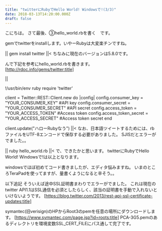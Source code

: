 ```yaml
---
title: "twitterにRubyでHello World! Windowsで!(3/3)"
date: 2018-03-13T14:20:00.000Z
draft: false
---
```


こにちは。
さて最後、③hello_world.rbを書く　です。

gemでtwitterをinstallします。いやーRubyは大変楽チンですね。

||
gem install twitter
||<
ちなみに現在のバージョンは5.8.0です。

んで下記を参考にhello_world.rbを書きます。
[http://rdoc.info/gems/twitter:title]

||

!/usr/bin/env ruby
require 'twitter'

client = Twitter::REST::Client.new do |config|
config.consumer_key = "YOUR_CONSUMER_KEY" #API key
config.consumer_secret = "YOUR_CONSUMER_SECRET" #API secret
config.access_token = "YOUR_ACCESS_TOKEN" #Access token
config.access_token_secret = "YOUR_ACCESS_SECRET" #Access token secret
end

client.update("ハローRubyなう")
||<
なお、日本語ツイートするためには、rbファイルをUTF-8エンコードで保存する必要がありました。
SJISだとエラーがでました。。

||
ruby hello_world.rb
||<
で、できたかと思います。
twitterにRubyでHello World! Windowsで!は以上となります。

windowsでほぼ初めてコード書きましたが、エディタ悩みますね。
いまのところTeraPadを使ってますが、量書くようになると辛そう。。

以下追記
そういえば途中SSL証明書まわりでエラーがでました。
これは現在のtwitter API1.1はSSL通信を必須としたらしく、該当の証明書を手動で入れないといけないようです。
[https://blog.twitter.com/2013/rest-api-ssl-certificate-updates:title]

symantec(旧verisign)のHPからRoot3のpemを任意の場所にダウンロードします。
[https://www.symantec.com/page.jsp?id=roots:title]
PCA-3G5.pemのあるディレクトリを環境変数SSL_CERT_FILEにパス通して完了です。
